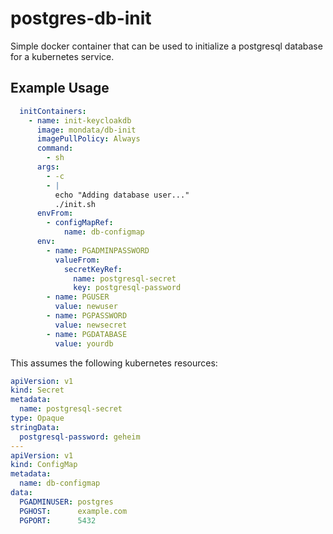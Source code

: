 # postgres-db-init

Simple docker container that can be used to initialize a postgresql database for a kubernetes service.

## Example Usage

```yaml
  initContainers:
    - name: init-keycloakdb
      image: mondata/db-init
      imagePullPolicy: Always
      command:
        - sh
      args:
        - -c
        - |
          echo "Adding database user..."
          ./init.sh
      envFrom:
        - configMapRef:
            name: db-configmap
      env:
        - name: PGADMINPASSWORD
          valueFrom:
            secretKeyRef:
              name: postgresql-secret
              key: postgresql-password
        - name: PGUSER
          value: newuser
        - name: PGPASSWORD
		  value: newsecret
        - name: PGDATABASE
          value: yourdb
```

This assumes the following kubernetes resources:

```yaml
apiVersion: v1
kind: Secret
metadata:
  name: postgresql-secret
type: Opaque
stringData:
  postgresql-password: geheim
---
apiVersion: v1
kind: ConfigMap
metadata:
  name: db-configmap
data:
  PGADMINUSER: postgres
  PGHOST:      example.com
  PGPORT:      5432
```
